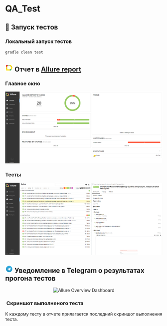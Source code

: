 # QA_Test
##  :rocket: Запуск тестов

### Локальный запуск тестов

```bash
gradle clean test
```
## <img src="images/logo/Allure.svg" width="25" height="25"  alt="Allure"/></a> Отчет в <a target="_blank" href="https://jenkins.autotests.cloud/job/alyonaefros_diplom_UI/9/allure/#">Allure report</a>

###  Главное окно

<p align="center">
<img title="Allure Overview Dashboard" src="images/screens/Allure_Report1.png">
</p>

###  Тесты

<p align="center">
<img title="Allure Tests" src="images/screens/Allure_Report2.png">
</p>

## <img src="images/logo/Telegram.svg" width="25" height="25"  alt="Allure"/></a> Уведомление в Telegram о результатах прогона тестов

<p align="center">
<img title="Allure Overview Dashboard" src="images/screens/telegramNotif.jpg" >
</p>

### <img width="4%" style="vertical-align:middle" title="" src="images/logo/Selenoid.svg"> Скриншот выполненого теста
К каждому тесту в отчете прилагается последний скриншот выполнения теста.
<p align="center">
  <img title="" src="images/screens/video.gif">
</p>
